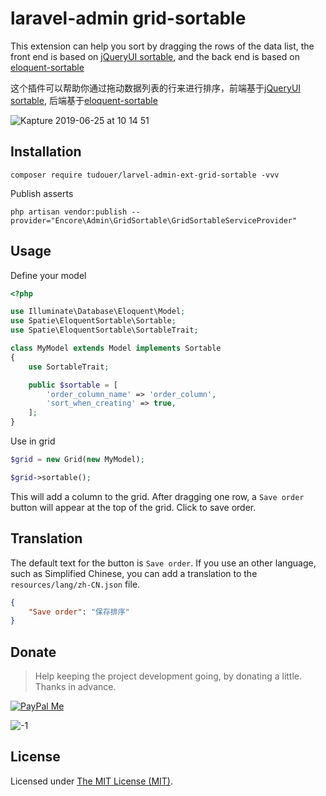 laravel-admin grid-sortable
======

This extension can help you sort by dragging the rows of the data list, the front end is based on [jQueryUI sortable](https://jqueryui.com/sortable/), and the back end is based on [eloquent-sortable](https://github.com/spatie/eloquent-sortable)

这个插件可以帮助你通过拖动数据列表的行来进行排序，前端基于[jQueryUI sortable](https://jqueryui.com/sortable/), 后端基于[eloquent-sortable](https://github.com/spatie/eloquent-sortable)

![Kapture 2019-06-25 at 10 14 51](https://user-images.githubusercontent.com/1479100/60064224-50b97080-9732-11e9-8023-431fc6fe81a5.gif)

## Installation

```shell
composer require tudouer/larvel-admin-ext-grid-sortable -vvv
```

Publish asserts

```shell
php artisan vendor:publish --provider="Encore\Admin\GridSortable\GridSortableServiceProvider"
```

## Usage

Define your model

```php
<?php

use Illuminate\Database\Eloquent\Model;
use Spatie\EloquentSortable\Sortable;
use Spatie\EloquentSortable\SortableTrait;

class MyModel extends Model implements Sortable
{
    use SortableTrait;

    public $sortable = [
        'order_column_name' => 'order_column',
        'sort_when_creating' => true,
    ];
}
```

Use in grid

```php
$grid = new Grid(new MyModel);

$grid->sortable();
```

This will add a column to the grid. After dragging one row, a `Save order` button will appear at the top of the grid. Click  to save order.

## Translation

The default text for the button is `Save order`. If you use an other language, such as Simplified Chinese, you can add a translation to the `resources/lang/zh-CN.json` file.

```json
{
    "Save order": "保存排序"
}
```

## Donate

> Help keeping the project development going, by donating a little. Thanks in advance.

[![PayPal Me](https://img.shields.io/badge/Donate-PayPal-green.svg)](https://www.paypal.me/zousong)

![-1](https://cloud.githubusercontent.com/assets/1479100/23287423/45c68202-fa78-11e6-8125-3e365101a313.jpg)

License
------------
Licensed under [The MIT License (MIT)](LICENSE).
